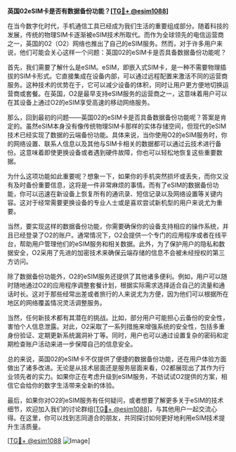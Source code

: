 **英国02eSIM卡是否有数据备份功能？[[TG💪+ @esim1088](https://t.me/s/esim1088)]**

在当今数字化时代，手机通信工具已经成为我们生活的重要组成部分。随着科技的发展，传统的物理SIM卡逐渐被eSIM技术所取代。而作为全球领先的电信运营商之一，英国的02（O2）网络也推出了自己的eSIM服务。然而，对于许多用户来说，他们可能会关心这样一个问题：英国02的eSIM卡是否具备数据备份功能呢？

首先，我们需要了解什么是eSIM。eSIM，即嵌入式SIM卡，是一种不需要物理插拔的SIM卡形式。它直接集成在设备内部，可以通过远程配置来激活不同的运营商服务。这种技术的优势在于，它可以减少设备的体积，同时让用户更方便地切换运营商或套餐。在英国，O2是最早支持eSIM服务的运营商之一，这意味着用户可以在其设备上通过O2的eSIM享受高速的移动网络服务。

那么，回到最初的问题——英国02的eSIM卡是否具备数据备份功能呢？答案是肯定的。虽然eSIM本身没有像传统物理SIM卡那样的实体存储空间，但现代的eSIM技术已经实现了数据的云端备份功能。具体来说，当你使用O2的eSIM服务时，你的网络设置、联系人信息以及其他与SIM卡相关的数据都可以通过云技术进行备份。这意味着即使更换设备或者遇到硬件故障，你也可以轻松地恢复这些重要数据。

为什么这项功能如此重要呢？想象一下，如果你的手机突然损坏或丢失，而你又没有及时备份重要信息，这将是一件非常麻烦的事情。而有了eSIM的数据备份功能，你可以迅速在新设备上恢复所有的通讯录、短信记录以及网络设置等关键内容。这对于经常需要更换设备的专业人士或是喜欢尝试新机型的用户来说尤为重要。

当然，要实现这样的数据备份功能，你需要确保你的设备支持相应的操作系统，并且已经登录了O2的账户。通常情况下，O2会提供一个专门的应用程序或者在线平台，帮助用户管理他们的eSIM服务和相关数据。此外，为了保护用户的隐私和数据安全，O2采用了先进的加密技术来确保云端存储的信息不会被未经授权的第三方访问。

除了数据备份功能外，O2的eSIM服务还提供了其他诸多便利。例如，用户可以随时随地通过O2的应用程序调整套餐计划，根据实际需求选择适合自己的流量和通话时长。这对于那些经常出差或者旅行的人来说尤为方便，因为他们可以根据所在地区的网络覆盖情况灵活调整服务。

当然，任何新技术都有其潜在的挑战。比如，部分用户可能担心云备份的安全性，害怕个人信息泄露。对此，O2采取了一系列措施来增强系统的安全性，包括多重身份验证、定期更新系统漏洞补丁等。同时，用户也可以通过设置复杂的密码和定期检查账户活动来进一步保障自己的信息安全。

总的来说，英国02的eSIM卡不仅提供了便捷的数据备份功能，还在用户体验方面做出了诸多改进。无论是从技术层面还是服务层面来看，O2都展现出了其作为行业领先者的实力。如果你正在考虑升级到eSIM服务，不妨试试O2提供的方案，相信它会给你的数字生活带来全新的体验。

最后，如果你对O2的eSIM服务有任何疑问，或者想要了解更多关于eSIM的技术细节，欢迎加入我们的讨论群组[[TG💪+ @esim1088](https://t.me/s/esim1088)]，与其他用户一起交流心得。在这里，你可以找到志同道合的朋友，共同探讨如何更好地利用eSIM技术提升生活质量。

[[TG💪+ @esim1088](https://t.me/s/esim1088) ![Image](https://i.postimg.cc/4NQfJmqS/Snipaste-2025-05-13-00-14-12.png)]